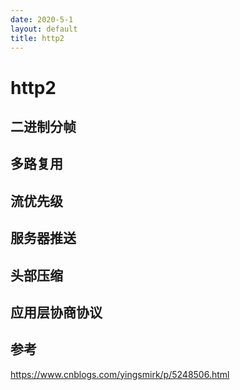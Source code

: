 ```yaml
---
date: 2020-5-1
layout: default
title: http2
---
```


# http2

## 二进制分帧

## 多路复用

## 流优先级

## 服务器推送

## 头部压缩

## 应用层协商协议



## 参考

https://www.cnblogs.com/yingsmirk/p/5248506.html